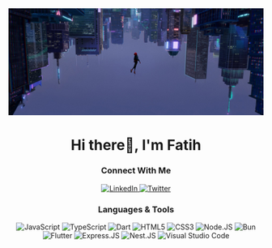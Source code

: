 <!-- https://github.com/alexandresanlim/Badges4-README.md-Profile#welcome-badges-4-readmemd-profile -->

<div align="center">
  <img src="./assets/wlp.jpg" with="100%" alt="fatihbarackilic" />
</div>

<h1 align="center">Hi there👋, I'm Fatih</h1>

<!-- <div align="center">
  <img
    src="https://github-profile-trophy.vercel.app?username=fatihbarackilic&no-bg=true&no-frame=true&column=5&row=1&rank=SECRET,SSS,SS,S,AAA,AA,A,B,C"
    alt="fatihbarackilic"
  />
</div>

<div align="center">
  <img
    src="https://github-readme-streak-stats.herokuapp.com/?user=fatihbarackilic&theme=github-dark-blue&hide_border=true"
    alt="fatihbarackilic"
  />
</div> -->

<h3 align="center">Connect With Me</h3>
<div  align="center">
  <a
    target="blank"
    href="https://www.linkedin.com/in/fatihbarackilic/"
    target="_blank"
    rel="noreferrer"
  >
    <img
      src="https://img.shields.io/badge/linkedin-0966c2?style=for-the-badge&logo=linkedin&logoColor=white"
      alt="LinkedIn"
    />
  </a>
  <a
    target="blank"
    href="https://twitter.com/BarackilicFatih"
    target="_blank"
    rel="noreferrer"
  >
    <img
      src="https://img.shields.io/badge/Twitter-1c9bf1?style=for-the-badge&logo=Twitter&logoColor=white"
      alt="Twitter"
    />
  </a>
</div>

<h3 align="center">Languages & Tools</h3>
<div align="center">
  <img
    src="https://img.shields.io/badge/JavaScript-0c1117?style=for-the-badge&logo=javascript&logoColor=white"
    alt="JavaScript"
  />
  <img
    src="https://img.shields.io/badge/TypeScript-0c1117?style=for-the-badge&logo=typescript&logoColor=white"
    alt="TypeScript"
  />
  <!-- <img
    src="https://img.shields.io/badge/C%23-0c1117?style=for-the-badge&logo=csharp&logoColor=white"
    alt="C-Sharp"
  /> -->
  <img
    src="https://img.shields.io/badge/Dart-0c1117?style=for-the-badge&logo=dart&logoColor=white"
    alt="Dart"
  />
  <!-- <img
    src="https://img.shields.io/badge/rust-0c1117?style=for-the-badge&logo=rust&logoColor=white"
    alt="Rust"
  /> -->
  <img
    src="https://img.shields.io/badge/html5-0c1117.svg?style=for-the-badge&logo=html5&logoColor=white"
    alt="HTML5"
  />
  <img
    src="https://img.shields.io/badge/css3-0c1117?style=for-the-badge&logo=css3&logoColor=white"
    alt="CSS3"
  />
  <img
    src="https://img.shields.io/badge/node.js-0c1117?style=for-the-badge&logo=node.js&logoColor=white"
    alt="Node.JS"
  />
  <img
    src="https://img.shields.io/badge/Bun-0c1117?style=for-the-badge&logo=bun&logoColor=white"
    alt="Bun"
  />
  <img
    src="https://img.shields.io/badge/Flutter-0c1117?style=for-the-badge&logo=flutter&logoColor=white"
    alt="Flutter"
  />
  <img
    src="https://img.shields.io/badge/Express.js-0c1117?style=for-the-badge&logo=express&logoColor=white"
    alt="Express.JS"
  />
  <img
    src="https://img.shields.io/badge/Nest.js-0c1117?style=for-the-badge&logo=nestjs&logoColor=white"
    alt="Nest.JS"
  />
  <img
    src="https://img.shields.io/badge/Visual%20Studio%20Code-0c1117?style=for-the-badge&logo=visual-studio-code&logoColor=white"
    alt="Visual Studio Code"
  />
</div>
